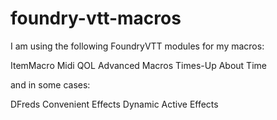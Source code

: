 # foundry-vtt-macros

I am using the following FoundryVTT modules for my macros:

ItemMacro
Midi QOL
Advanced Macros
Times-Up
About Time

and in some cases:

DFreds Convenient Effects
Dynamic Active Effects
